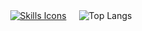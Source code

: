 <div style="display: flex; justify-content: center; align-items: center; gap: 20px;">
  <a href="https://skillicons.dev">
    <img src="https://skillicons.dev/icons?i=,js,ts,react,tailwind,ps,php,laravel,docker,mysql,linux,rust&theme=light" alt="Skills Icons" />
  </a>
    <img src="https://github-readme-stats.vercel.app/api/top-langs/?username=pedromontesi&layout=compact&langs_count=8&theme=graywhite&size_weight=0.5&count_weight=0.5" alt="Top Langs" />
</div>

